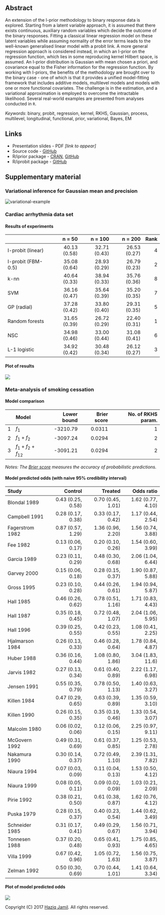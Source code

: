 
Abstract
--------

An extension of the I-prior methodology to binary response data is explored. Starting from a latent variable approach, it is assumed that there exists continuous, auxiliary random variables which decide the outcome of the binary responses. Fitting a classical linear regression model on these latent variables while assuming normality of the error terms leads to the well-known generalised linear model with a probit link. A more general regression approach is considered instead, in which an I-prior on the regression function, which lies in some reproducing kernel Hilbert space, is assumed. An I-prior distribution is Gaussian with mean chosen a priori, and covariance equal to the Fisher information for the regression function. By working with I-priors, the benefits of the methodology are brought over to the binary case - one of which is that it provides a unified model-fitting framework that includes additive models, multilevel models and models with one or more functional covariates. The challenge is in the estimation, and a variational approximation is employed to overcome the intractable likelihood. Several real-world examples are presented from analyses conducted in `R`.

*Keywords*: binary, probit, regression, kernel, RKHS, Gaussian, process, multilevel, longitudinal, functional, prior, variational, Bayes, EM

Links
-----

-   Presentation slides - PDF *\[link to appear\]*
-   Source code - [GitHub](https://github.com/haziqjamil/phd-presentation-3)
-   R/iprior package - [CRAN](https://cran.r-project.org/package=iprior), [GitHub](https://github.com/haziqjamil/iprior)
-   R/iprobit package - [GitHub](https://github.com/haziqjamil/iprobit)

Supplementary material
----------------------

### Variational inference for Gaussian mean and precision

![variational-example](figure/animation.gif)

### Cardiac arrhythmia data set

#### Results of experiments

|                    |        n = 50|       n = 100|       n = 200|  Rank|
|--------------------|-------------:|-------------:|-------------:|-----:|
| I-probit (linear)  |  40.13 (0.58)|  32.71 (0.43)|  26.53 (0.27)|     4|
| I-probit (FBM-0.5) |  35.08 (0.64)|  28.93 (0.29)|  26.79 (0.23)|     2|
| k-nn               |  40.64 (0.33)|  38.94 (0.33)|  35.76 (0.36)|     8|
| SVM                |  36.16 (0.47)|  35.64 (0.39)|  35.20 (0.35)|     7|
| GP (radial)        |  37.28 (0.42)|  33.80 (0.40)|  29.31 (0.35)|     5|
| Random forests     |  31.65 (0.39)|  26.72 (0.29)|  22.40 (0.31)|     1|
| NSC                |  34.98 (0.46)|  33.00 (0.44)|  31.08 (0.41)|     6|
| L-1 logistic       |  34.92 (0.42)|  30.48 (0.34)|  26.12 (0.27)|     3|

#### Plot of results

![](README_files/figure-markdown_github/plot.readme.cardiac-1.png)

### Meta-analysis of smoking cessation

#### Model comparison

|     | Model                                                |  Lower bound|  Brier score|  No. of RKHS param.|
|-----|:-----------------------------------------------------|------------:|------------:|-------------------:|
| 1   | *f*<sub>1</sub>                                      |     -3210.79|       0.0311|                   1|
| 2   | *f*<sub>1</sub> + *f*<sub>2</sub>                    |     -3097.24|       0.0294|                   2|
| 3   | *f*<sub>1</sub> + *f*<sub>2</sub> + *f*<sub>12</sub> |     -3091.21|       0.0294|                   2|

*Notes: The [Brier score](https://en.wikipedia.org/wiki/Brier_score) measures the accuracy of probabilistic predictions.*

#### Model predicted odds (with naive 95% credibility interval)

| Study           |            Control|            Treated|         Odds ratio|
|:----------------|------------------:|------------------:|------------------:|
| Blondal 1989    |  0.43 (0.25, 0.58)|  0.70 (0.45, 1.01)|  1.62 (0.77, 4.10)|
| Campbell 1991   |  0.28 (0.17, 0.38)|  0.33 (0.17, 0.42)|  1.17 (0.44, 2.54)|
| Fagerstrom 1982 |  0.87 (0.57, 1.29)|  1.36 (0.96, 2.20)|  1.56 (0.74, 3.88)|
| Fee 1982        |  0.13 (0.06, 0.17)|  0.20 (0.10, 0.26)|  1.54 (0.60, 3.99)|
| Garcia 1989     |  0.23 (0.11, 0.29)|  0.48 (0.30, 0.68)|  2.06 (1.04, 6.44)|
| Garvey 2000     |  0.15 (0.06, 0.18)|  0.28 (0.15, 0.37)|  1.90 (0.87, 5.88)|
| Gross 1995      |  0.23 (0.10, 0.28)|  0.44 (0.26, 0.61)|  1.94 (0.94, 5.87)|
| Hall 1985       |  0.46 (0.26, 0.62)|  0.78 (0.51, 1.16)|  1.71 (0.83, 4.43)|
| Hall 1987       |  0.35 (0.18, 0.45)|  0.72 (0.48, 1.07)|  2.04 (1.06, 5.95)|
| Hall 1996       |  0.39 (0.25, 0.55)|  0.42 (0.23, 0.55)|  1.08 (0.41, 2.25)|
| Hjalmarson 1984 |  0.26 (0.13, 0.33)|  0.46 (0.28, 0.64)|  1.78 (0.84, 4.87)|
| Huber 1988      |  0.36 (0.16, 0.44)|  1.08 (0.80, 1.86)|  3.04 (1.83, 11.6)|
| Jarvis 1982     |  0.27 (0.13, 0.34)|  0.61 (0.40, 0.89)|  2.22 (1.17, 6.98)|
| Jensen 1991     |  0.55 (0.35, 0.79)|  0.78 (0.50, 1.13)|  1.40 (0.63, 3.27)|
| Killen 1984     |  0.47 (0.29, 0.65)|  0.63 (0.39, 0.89)|  1.35 (0.59, 3.10)|
| Killen 1990     |  0.26 (0.15, 0.35)|  0.35 (0.19, 0.46)|  1.33 (0.54, 3.07)|
| Malcolm 1980    |  0.06 (0.02, 0.06)|  0.12 (0.06, 0.15)|  2.25 (0.97, 9.11)|
| McGovern 1992   |  0.49 (0.31, 0.69)|  0.61 (0.37, 0.85)|  1.25 (0.53, 2.78)|
| Nakamura 1990   |  0.30 (0.14, 0.37)|  0.72 (0.49, 1.10)|  2.39 (1.31, 7.82)|
| Niaura 1994     |  0.07 (0.03, 0.09)|  0.11 (0.04, 0.13)|  1.53 (0.50, 4.12)|
| Niaura 1999     |  0.08 (0.05, 0.11)|  0.09 (0.02, 0.09)|  1.03 (0.21, 2.09)|
| Pirie 1992      |  0.38 (0.21, 0.50)|  0.61 (0.38, 0.87)|  1.62 (0.76, 4.12)|
| Puska 1979      |  0.28 (0.15, 0.37)|  0.40 (0.23, 0.54)|  1.44 (0.62, 3.49)|
| Schneider 1985  |  0.31 (0.17, 0.41)|  0.49 (0.29, 0.67)|  1.56 (0.71, 3.94)|
| Tonnesen 1988   |  0.37 (0.20, 0.48)|  0.65 (0.41, 0.93)|  1.75 (0.85, 4.65)|
| Villa 1999      |  0.67 (0.42, 0.96)|  1.05 (0.72, 1.63)|  1.56 (0.75, 3.87)|
| Zelman 1992     |  0.50 (0.30, 0.69)|  0.70 (0.44, 1.01)|  1.41 (0.64, 3.34)|

#### Plot of model predicted odds

![](README_files/figure-markdown_github/plot.smoke.all-1.png)

Copyright (C) 2017 [Haziq Jamil](http://haziqj.ml). All rights reserved.
